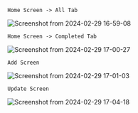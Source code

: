 
    Home Screen -> All Tab 
![Screenshot from 2024-02-29 16-59-08](https://github.com/enochrathod98/TodoApp-Compose/assets/29222281/fb18def0-3a7f-4359-8171-d5814b02c104)

    Home Screen -> Completed Tab 
![Screenshot from 2024-02-29 17-00-27](https://github.com/enochrathod98/TodoApp-Compose/assets/29222281/472675c0-37d1-4fa0-aff8-1c642b363ccf)

    Add Screen
![Screenshot from 2024-02-29 17-01-03](https://github.com/enochrathod98/TodoApp-Compose/assets/29222281/700fb259-2fb7-4cae-89f1-b85751c46ce0)

    Update Screen    
![Screenshot from 2024-02-29 17-04-18](https://github.com/enochrathod98/TodoApp-Compose/assets/29222281/e63d59b5-4a29-40a6-8548-c092a0ce59a7)
                                                         
